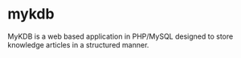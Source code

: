 # mykdb
MyKDB is a web based application in PHP/MySQL designed to store knowledge articles in a structured manner.
